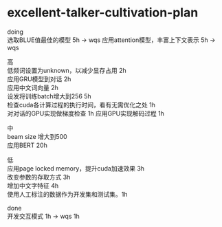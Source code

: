# excellent-talker-cultivation-plan
doing  
选取BLUE值最佳的模型 5h -> wqs 
应用attention模型，丰富上下文表示 5h -> wqs

高  
低频词设置为unknown，以减少显存占用 2h  
应用GRU模型到对话 2h  
应用中文词向量 2h  
设发将训练batch增大到256 5h  
检查cuda各计算过程的执行时间，看有无需优化之处 1h  
对对话的GPU实现做梯度检查 1h
应用GPU实现解码过程 1h
  
中  
beam size 增大到500  
应用BERT 20h  
  
低  
应用page locked memory，提升cuda加速效果 3h  
改变参数的存取方式 3h  
增加中文字特征 4h  
使用人工标注的数据作为开发集和测试集。1h  

done  
开发交互模式 1h -> wqs 1h  

